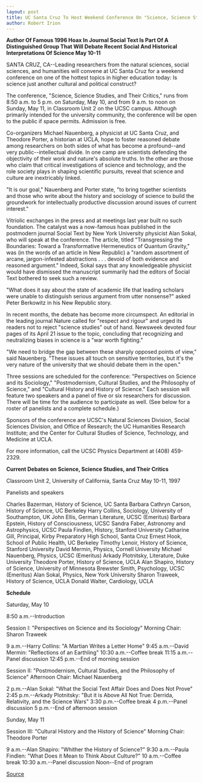 ```yaml
---
layout: post
title: UC Santa Cruz To Host Weekend Conference On "Science, Science Studies, And Their Critics"
author: Robert Irion
---
```


**Author Of Famous 1996 Hoax In Journal Social Text Is Part Of A  Distinguished Group That Will Debate Recent Social And Historical  Interpretations Of Science May 10-11**

SANTA CRUZ, CA--Leading researchers from the natural sciences,  social sciences, and humanities will convene at UC Santa Cruz for a  weekend conference on one of the hottest topics in higher education  today: Is science just another cultural and political construct?

The conference, "Science, Science Studies, and Their Critics,"  runs from 8:50 a.m. to 5 p.m. on Saturday, May 10, and from 9 a.m. to  noon on Sunday, May 11, in Classroom Unit 2 on the UCSC campus.  Although primarily intended for the university community, the  conference will be open to the public if space permits. Admission is  free.

Co-organizers Michael Nauenberg, a physicist at UC Santa Cruz,  and Theodore Porter, a historian at UCLA, hope to foster reasoned  debate among researchers on both sides of what has become a  profound--and very public--intellectual divide. In one camp are  scientists defending the objectivity of their work and nature's  absolute truths. In the other are those who claim that critical  investigations of science and technology, and the role society plays  in shaping scientific pursuits, reveal that science and culture are  inextricably linked.

"It is our goal," Nauenberg and Porter state, "to bring together  scientists and those who write about the history and sociology of  science to build the groundwork for intellectually productive  discussion around issues of current interest."

Vitriolic exchanges in the press and at meetings last year  built no such foundation. The catalyst was a now-famous hoax  published in the postmodern journal Social Text by New York  University physicist Alan Sokal, who will speak at the conference.  The article, titled "Transgressing the Boundaries: Toward a  Transformative Hermeneutics of Quantum Gravity," was (in the  words of an article in New Republic) a "random assortment of  arcane, jargon-infested abstractions . . . devoid of both evidence and  reasoned argument." Indeed, Sokal says that any knowledgeable  physicist would have dismissed the manuscript summarily had the  editors of Social Text bothered to seek such a review.

"What does it say about the state of academic life that leading  scholars were unable to distinguish serious argument from utter  nonsense?" asked Peter Berkowitz in his New Republic story.

In recent months, the debate has become more circumspect. An  editorial in the leading journal Nature called for "respect and rigour"  and urged its readers not to reject "science studies" out of hand.  Newsweek devoted four pages of its April 21 issue to the topic,  concluding that recognizing and neutralizing biases in science is a  "war worth fighting."

"We need to bridge the gap between these sharply opposed  points of view," said Nauenberg. "These issues all touch on sensitive  territories, but it's the very nature of the university that we should  debate them in the open."

Three sessions are scheduled for the conference: "Perspectives  on Science and its Sociology," "Postmodernism, Cultural Studies, and  the Philosophy of Science," and "Cultural History and History of  Science." Each session will feature two speakers and a panel of five  or six researchers for discussion. There will be time for the  audience to participate as well. (See below for a roster of panelists  and a complete schedule.)

Sponsors of the conference are UCSC's Natural Sciences  Division, Social Sciences Division, and Office of Research; the UC  Humanities Research Institute; and the Center for Cultural Studies  of Science, Technology, and Medicine at UCLA.

For more information, call the UCSC Physics Department at  (408) 459-2329.

**Current Debates on Science, Science Studies, and Their Critics**

Classroom Unit 2, University of California, Santa Cruz May 10-11, 1997

Panelists and speakers

Charles Bazerman, History of Science, UC Santa Barbara Cathryn Carson, History of Science, UC Berkeley Harry Collins, Sociology, University of Southampton, UK John Ellis, German Literature, UCSC (Emeritus) Barbara Epstein, History of Consciousness, UCSC Sandra Faber, Astronomy and Astrophysics, UCSC  Paula Findlen, History, Stanford University Catharine Gill, Principal, Kirby Preparatory High School, Santa Cruz Ernest Hook, School of Public Health, UC Berkeley Timothy Lenoir, History of Science, Stanford University David Mermin, Physics, Cornell University Michael Nauenberg, Physics, UCSC (Emeritus) Arkady Plotnitsky, Literature, Duke University Theodore Porter, History of Science, UCLA Alan Shapiro, History of Science, University of Minnesota Brewster Smith, Psychology, UCSC (Emeritus) Alan Sokal, Physics, New York University Sharon Traweek, History of Science, UCLA Donald Walter, Cardiology, UCLA

**Schedule**

Saturday, May 10

8:50 a.m.--Introduction

Session I: "Perspectives on Science and its Sociology" Morning Chair: Sharon Traweek

9 a.m.--Harry Collins: "A Martian Writes a Letter Home" 9:45 a.m.--David Mermin: "Reflections of an Earthling" 10:30 a.m.--Coffee break 11:15 a.m.--Panel discussion  12:45 p.m.--End of morning session

Session II: "Postmodernism, Cultural Studies, and the Philosophy of Science"  Afternoon Chair: Michael Nauenberg

2 p.m.--Alan Sokal: "What the Social Text Affair Does and Does Not Prove" 2:45 p.m.--Arkady Plotnitsky: "But it is Above All Not True: Derrida,  Relativity, and the Science Wars" 3:30 p.m.--Coffee break 4 p.m.--Panel discussion 5 p.m.--End of afternoon session

Sunday, May 11

Session III: "Cultural History and the History of Science" Morning Chair: Theodore Porter

9 a.m.--Alan Shapiro: "Whither the History of Science?" 9:30 a.m.--Paula Findlen: "What Does it Mean to Think About Culture?" 10 a.m.--Coffee break  10:30 a.m.--Panel discussion Noon--End of program

[Source](http://www1.ucsc.edu/news_events/press_releases/archive/96-97/04-97/042497-Science_studies_is_.html "Permalink to 042497-Science_studies_is_")
